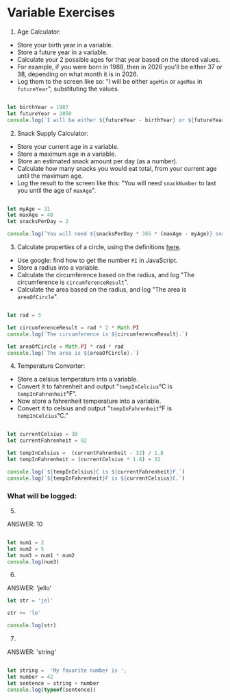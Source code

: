 
# Variable Exercises

1. Age Calculator:
* Store your birth year in a variable.
* Store a future year in a variable.
* Calculate your 2 possible ages for that year based on the stored values.
* For example, if you were born in 1988, then in 2026 you'll be either 37 or 38, depending on what month it is in 2026.
* Log them to the screen like so: "I will be either `ageMin` or `ageMax` in `futureYear`", substituting the values.

```js

let birthYear = 1987
let futureYear = 2050
console.log(`I will be either ${futureYear - birthYear} or ${futureYear - birthYear + 1} in ${futureYear}.`)

```

2. Snack Supply Calculator:
* Store your current age in a variable.
* Store a maximum age in a variable.
* Store an estimated snack amount per day (as a number).
* Calculate how many snacks you would eat total, from your current age until the maximum age.
* Log the result to the screen like this: "You will need `snackNumber` to last you until the age of `maxAge`".

```js

let myAge = 31
let maxAge = 40
let snacksPerDay = 2

console.log(`You will need ${snacksPerDay * 365 * (maxAge - myAge)} snacks to last you until the age of  ${maxAge}.`)

```

3. Calculate properties of a circle, using the definitions [here](http://math2.org/math/geometry/circles.htm).
* Use google: find how to get the number `PI` in JavaScript.
* Store a radius into a variable.
* Calculate the circumference based on the radius, and log "The circumference is `circumferenceResult`".
* Calculate the area based on the radius, and log "The area is `areaOfCircle`".

```js

let rad = 3

let circumferenceResult = rad * 2 * Math.PI
console.log(`The circumference is ${circumferenceResult}.`)

let areaOfCircle = Math.PI * rad * rad
console.log(`The area is ${areaOfCircle}.`)


```

4. Temperature Converter:
* Store a celsius temperature into a variable.
* Convert it to fahrenheit and output "`tempInCelcius`°C is `tempInFahrenheit`°F".
* Now store a fahrenheit temperature into a variable.
* Convert it to celsius and output "`tempInFahrenheit`°F is `tempInCelcius`°C."

```js

let currentCelsius = 30
let currentFahrenheit = 92

let tempInCelsius =  (currentFahrenheit - 32) / 1.8
let tempInFahrenheit = (currentCelsius * 1.8) + 32

console.log(`${tempInCelsius}C is ${currentFahrenheit}F.`)
console.log(`${tempInFahrenheit}F is ${currentCelsius}C.`)

```

### What will be logged:
5.

ANSWER: 10


```js

let num1 = 2
let num2 = 5
let num3 = num1 * num2
console.log(num3)

```

6.

ANSWER: 'jello'

```js
let str = 'jel'

str += 'lo'

console.log(str)
```

7.

ANSWER: 'string'

```js

let string =  'My favorite number is ';
let number = 42
let sentence = string + number
console.log(typeof(sentence))

```
